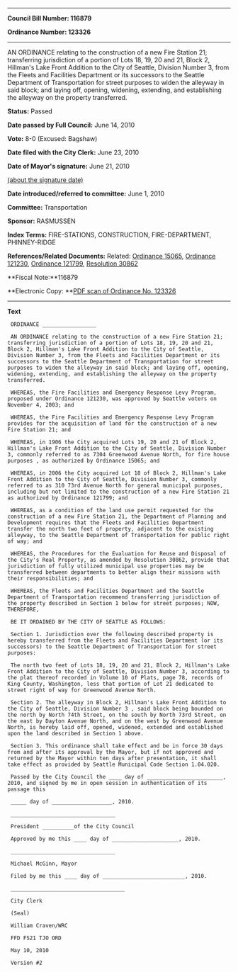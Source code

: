 

********

**Council Bill Number: 116879**
   
**Ordinance Number: 123326**
********

 AN ORDINANCE relating to the construction of a new Fire Station 21; transferring jurisdiction of a portion of Lots 18, 19, 20 and 21, Block 2, Hillman's Lake Front Addition to the City of Seattle, Division Number 3, from the Fleets and Facilities Department or its successors to the Seattle Department of Transportation for street purposes to widen the alleyway in said block; and laying off, opening, widening, extending, and establishing the alleyway on the property transferred.

**Status:** Passed
   
**Date passed by Full Council:** June 14, 2010
   
**Vote:** 8-0 (Excused: Bagshaw)
   
**Date filed with the City Clerk:** June 23, 2010
   
**Date of Mayor's signature:** June 21, 2010
   
[(about the signature date)](/~public/approvaldate.htm)
   
   
   
**Date introduced/referred to committee:** June 1, 2010
   
**Committee:** Transportation
   
**Sponsor:** RASMUSSEN
   
   
**Index Terms:** FIRE-STATIONS, CONSTRUCTION, FIRE-DEPARTMENT, PHINNEY-RIDGE

**References/Related Documents:** Related: [Ordinance 15065](http://clerk.ci.seattle.wa.us/~scripts/nph-brs.exe?s1=&s3=&s4=15065&s2=&s5=&Sect4=AND&l=20&Sect2=THESON&Sect3=PLURON&Sect5=CBORY&Sect6=HITOFF&d=ORDF&p=1&u=%2F~public%2Fcbory.htm&r=1&f=G), [Ordinance 121230](http://clerk.ci.seattle.wa.us/~scripts/nph-brs.exe?s1=&s3=&s4=121230&s2=&s5=&Sect4=AND&l=20&Sect2=THESON&Sect3=PLURON&Sect5=CBORY&Sect6=HITOFF&d=ORDF&p=1&u=%2F~public%2Fcbory.htm&r=1&f=G), [Ordinance 121799](http://clerk.ci.seattle.wa.us/~scripts/nph-brs.exe?s1=&s3=&s4=121799&s2=&s5=&Sect4=AND&l=20&Sect2=THESON&Sect3=PLURON&Sect5=CBORY&Sect6=HITOFF&d=ORDF&p=1&u=%2F~public%2Fcbory.htm&r=1&f=G), [Resolution 30862](http://clerk.ci.seattle.wa.us/~scripts/nph-brs.exe?s1=&s3=30862&s2=&s4=&Sect4=AND&l=20&Sect2=THESON&Sect3=PLURON&Sect5=RESNY&Sect6=HITOFF&d=RESF&p=1&u=%2F~public%2Fresny.htm&r=1&f=G)

**Fiscal Note:**116879

**Electronic Copy: **[PDF scan of Ordinance No. 123326](/~archives/Ordinances/Ord_123326.pdf)

********

**Text**
   
```
 ORDINANCE _________________

 AN ORDINANCE relating to the construction of a new Fire Station 21; transferring jurisdiction of a portion of Lots 18, 19, 20 and 21, Block 2, Hillman's Lake Front Addition to the City of Seattle, Division Number 3, from the Fleets and Facilities Department or its successors to the Seattle Department of Transportation for street purposes to widen the alleyway in said block; and laying off, opening, widening, extending, and establishing the alleyway on the property transferred.

 WHEREAS, the Fire Facilities and Emergency Response Levy Program, proposed under Ordinance 121230, was approved by Seattle voters on November 4, 2003; and

 WHEREAS, the Fire Facilities and Emergency Response Levy Program provides for the acquisition of land for the construction of a new Fire Station 21; and

 WHEREAS, in 1906 the City acquired Lots 19, 20 and 21 of Block 2, Hillman's Lake Front Addition to the City of Seattle, Division Number 3, commonly referred to as 7304 Greenwood Avenue North, for fire house purposes , as authorized by Ordinance 15065; and

 WHEREAS, in 2006 the City acquired Lot 18 of Block 2, Hillman's Lake Front Addition to the City of Seattle, Division Number 3, commonly referred to as 310 73rd Avenue North for general municipal purposes, including but not limited to the construction of a new Fire Station 21 as authorized by Ordinance 121799; and

 WHEREAS, as a condition of the land use permit requested for the construction of a new Fire Station 21, the Department of Planning and Development requires that the Fleets and Facilities Department transfer the north two feet of property, adjacent to the existing alleyway, to the Seattle Department of Transportation for public right of way; and

 WHEREAS, the Procedures for the Evaluation for Reuse and Disposal of the City's Real Property, as amended by Resolution 30862, provide that jurisdiction of fully utilized municipal use properties may be transferred between departments to better align their missions with their responsibilities; and

 WHEREAS, the Fleets and Facilities Department and the Seattle Department of Transportation recommend transferring jurisdiction of the property described in Section 1 below for street purposes; NOW, THEREFORE,

 BE IT ORDAINED BY THE CITY OF SEATTLE AS FOLLOWS:

 Section 1. Jurisdiction over the following described property is hereby transferred from the Fleets and Facilities Department (or its successors) to the Seattle Department of Transportation for street purposes:

 The north two feet of Lots 18, 19, 20 and 21, Block 2, Hillman's Lake Front Addition to the City of Seattle, Division Number 3, according to the plat thereof recorded in Volume 10 of Plats, page 78, records of King County, Washington, less that portion of Lot 21 dedicated to street right of way for Greenwood Avenue North.

 Section 2. The alleyway in Block 2, Hillman's Lake Front Addition to the City of Seattle, Division Number 3 , said block being bounded on the north by North 74th Street, on the south by North 73rd Street, on the east by Dayton Avenue North, and on the west by Greenwood Avenue North, is hereby laid off, opened, widened, extended and established upon the land described in Section 1 above.

 Section 3. This ordinance shall take effect and be in force 30 days from and after its approval by the Mayor, but if not approved and returned by the Mayor within ten days after presentation, it shall take effect as provided by Seattle Municipal Code Section 1.04.020.

 Passed by the City Council the ____ day of ________________________, 2010, and signed by me in open session in authentication of its passage this

 _____ day of ___________________, 2010.

 _________________________________

 President __________of the City Council

 Approved by me this ____ day of _____________________, 2010.

 _________________________________

 Michael McGinn, Mayor

 Filed by me this ____ day of __________________________, 2010.

 ____________________________________

 City Clerk

 (Seal)

 William Craven/WRC

 FFD FS21 TJO ORD

 May 10, 2010

 Version #2

```
